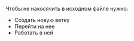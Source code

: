 Чтобы не накосячить в исходном файле нужно:
* Создать новую ветку
* Перейти на нее
* Работать в ней
